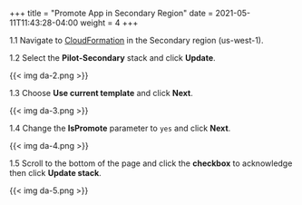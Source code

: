 +++
title = "Promote App in Secondary Region"
date =  2021-05-11T11:43:28-04:00
weight = 4
+++

1.1 Navigate to [CloudFormation](https://us-west-1.console.aws.amazon.com/cloudformation/home?region=us-west-1#) in the Secondary region (us-west-1).

1.2 Select the **Pilot-Secondary** stack and click **Update**.

{{< img da-2.png >}}

1.3 Choose **Use current template** and click **Next**.

{{< img da-3.png >}}

1.4 Change the **IsPromote** parameter to `yes` and click **Next**.

{{< img da-4.png >}}

1.5 Scroll to the bottom of the page and click the **checkbox** to acknowledge then click **Update stack**.

{{< img da-5.png >}}
